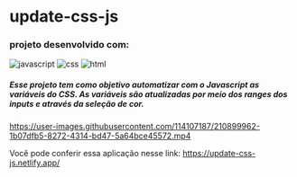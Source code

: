 # update-css-js
### projeto desenvolvido com:
![javascript](https://user-images.githubusercontent.com/114107187/210899340-77e08c8a-1df3-4ded-a945-5f54dd8c074e.svg)
![css](https://user-images.githubusercontent.com/114107187/210899370-7acee009-b121-495e-b623-f1d0afb643c5.svg)
![html](https://user-images.githubusercontent.com/114107187/210899409-71ff97a3-a4ab-4fbf-8cd8-15b5d94d77b7.svg)


##### Esse projeto tem como objetivo automatizar com o Javascript as variáveis do CSS. As variáveis são atualizadas por meio dos ranges dos inputs e através da seleção de cor.

https://user-images.githubusercontent.com/114107187/210899962-1b07dfb5-8272-4314-bd47-5a64bce45572.mp4

Você pode conferir essa aplicação nesse link: https://update-css-js.netlify.app/
